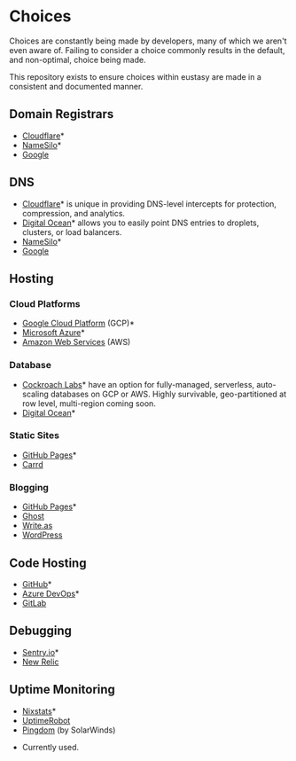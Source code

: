 # Choices

Choices are constantly being made by developers, many of which we aren't even aware of. Failing to consider a choice commonly results in the default, and non-optimal, choice being made.

This repository exists to ensure choices within eustasy are made in a consistent and documented manner.

## Domain Registrars
- [Cloudflare](https://cloudflare.com/)*
- [NameSilo](https://www.namesilo.com/pricing)*
- [Google](https://domains.google.com/registrar)

## DNS
- [Cloudflare](https://cloudflare.com/)* is unique in providing DNS-level intercepts for protection, compression, and analytics.
- [Digital Ocean](https://www.digitalocean.com/pricing/)* allows you to easily point DNS entries to droplets, clusters, or load balancers.
- [NameSilo](https://www.namesilo.com/pricing)*
- [Google](https://domains.google.com/registrar)

## Hosting

### Cloud Platforms
- [Google Cloud Platform](https://cloud.google.com/pricing) (GCP)*
- [Microsoft Azure](https://azure.microsoft.com/en-gb/pricing/)*
- [Amazon Web Services](https://aws.amazon.com/pricing/) (AWS)

### Database
- [Cockroach Labs](https://www.cockroachlabs.com/pricing/)* have an option for fully-managed, serverless, auto-scaling databases on GCP or AWS. Highly survivable, geo-partitioned at row level, multi-region coming soon.
- [Digital Ocean](https://www.digitalocean.com/pricing/)*

### Static Sites
- [GitHub Pages](https://pages.github.com/)*
- [Carrd](https://carrd.co/pro)

### Blogging
- [GitHub Pages](https://pages.github.com/)*
- [Ghost](https://ghost.org/pricing/)
- [Write.as](https://write.as/pricing)
- [WordPress](https://wordpress.com/pricing/)

## Code Hosting
- [GitHub](https://github.com/pricing)*
- [Azure DevOps](https://azure.microsoft.com/en-us/services/devops/)*
- [GitLab](https://about.gitlab.com/pricing/)

## Debugging
- [Sentry.io](https://sentry.io/pricing/)*
- [New Relic](https://newrelic.com/pricing)

## Uptime Monitoring
- [Nixstats](https://nixstats.com/#pricing)*
- [UptimeRobot](https://uptimerobot.com/pricing/)
- [Pingdom](https://www.pingdom.com/pricing/) (by SolarWinds)

* Currently used.
